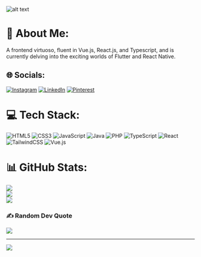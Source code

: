 ![alt text](https://raw.githubusercontent.com/saadeghi/saadeghi/master/dino.gif "Logo Title Text 1")

# 💫 About Me:
A frontend virtuoso, fluent in Vue.js, React.js, and Typescript, and is currently delving into the exciting worlds of Flutter and React Native.


## 🌐 Socials:
[![Instagram](https://img.shields.io/badge/Instagram-%23E4405F.svg?logo=Instagram&logoColor=white)](https://instagram.com/ridawn0797) [![LinkedIn](https://img.shields.io/badge/LinkedIn-%230077B5.svg?logo=linkedin&logoColor=white)](https://linkedin.com/in/ridwan0797) [![Pinterest](https://img.shields.io/badge/Pinterest-%23E60023.svg?logo=Pinterest&logoColor=white)](https://pinterest.com/vampsguwr) 

# 💻 Tech Stack:
![HTML5](https://img.shields.io/badge/html5-%23E34F26.svg?style=for-the-badge&logo=html5&logoColor=white) ![CSS3](https://img.shields.io/badge/css3-%231572B6.svg?style=for-the-badge&logo=css3&logoColor=white) ![JavaScript](https://img.shields.io/badge/javascript-%23323330.svg?style=for-the-badge&logo=javascript&logoColor=%23F7DF1E) ![Java](https://img.shields.io/badge/java-%23ED8B00.svg?style=for-the-badge&logo=java&logoColor=white) ![PHP](https://img.shields.io/badge/php-%23777BB4.svg?style=for-the-badge&logo=php&logoColor=white) ![TypeScript](https://img.shields.io/badge/typescript-%23007ACC.svg?style=for-the-badge&logo=typescript&logoColor=white) ![React](https://img.shields.io/badge/react-%2320232a.svg?style=for-the-badge&logo=react&logoColor=%2361DAFB) ![TailwindCSS](https://img.shields.io/badge/tailwindcss-%2338B2AC.svg?style=for-the-badge&logo=tailwind-css&logoColor=white) ![Vue.js](https://img.shields.io/badge/vuejs-%2335495e.svg?style=for-the-badge&logo=vuedotjs&logoColor=%234FC08D)

# 📊 GitHub Stats:
![](https://github-readme-stats.vercel.app/api?username=ridwan0797&theme=dracula&hide_border=true&include_all_commits=false&count_private=false)<br/>
![](https://github-readme-streak-stats.herokuapp.com/?user=ridwan0797&theme=dracula&hide_border=true)<br/>
![](https://github-readme-stats.vercel.app/api/top-langs/?username=ridwan0797&theme=dracula&hide_border=true&include_all_commits=false&count_private=false&layout=compact)

### ✍️ Random Dev Quote
![](https://quotes-github-readme.vercel.app/api?type=horizontal&theme=dark)

---
[![](https://visitcount.itsvg.in/api?id=ridwan0797&icon=0&color=4)](https://visitcount.itsvg.in)

<!-- Proudly created with GPRM ( https://gprm.itsvg.in ) -->
